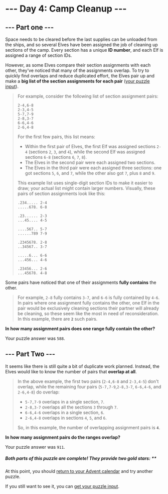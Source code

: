 # --- Day 4: Camp Cleanup ---

## --- Part one ---

Space needs to be cleared before the last supplies can be unloaded from the ships, and so several Elves have been
assigned the job of cleaning up sections of the camp. Every section has a unique **ID number**, and each Elf is assigned
a
range of section IDs.

However, as some Elves compare their section assignments with each other, they've noticed that many of the
assignments overlap. To try to quickly find overlaps and reduce duplicated effort, the Elves pair up and make a **big
list
of the section assignments for each pair** ([your puzzle input](../day04/input.txt)).

> For example, consider the following list of section assignment pairs:
>
>```
>2-4,6-8
>2-3,4-5
>5-7,7-9
>2-8,3-7
>6-6,4-6
>2-6,4-8
>```
>
> For the first few pairs, this list means:
>
> - Within the first pair of Elves, the first Elf was assigned sections `2-4` (sections `2`, `3`, and `4`), while the
    second Elf
    was assigned sections `6-8` (sections `6`, `7`, `8`).
> - The Elves in the second pair were each assigned two sections.
> - The Elves in the third pair were each assigned three sections: one got sections `5`, `6`, and `7`, while the other
    also
    got `7`, plus `8` and `9`.
>
> This example list uses single-digit section IDs to make it easier to draw; your actual list might contain larger
> numbers. Visually, these pairs of section assignments look like this:
> ```
>.234..... 2-4
>.....678. 6-8
>
>.23...... 2-3
>...45.... 4-5
>
>....567.. 5-7
>......789 7-9
>
>.2345678. 2-8
>..34567.. 3-7
>
>.....6... 6-6
>...456... 4-6
>
>.23456... 2-6
>...45678. 4-8
>```

Some pairs have noticed that one of their assignments **fully contains** the other.

> For example, `2-8` fully contains `3-7`, and `6-6` is fully contained by `4-6`. In pairs where one assignment fully
> contains the other, one Elf in the pair would be exclusively cleaning sections their partner will already be cleaning,
> so these seem like the most in need of reconsideration.  
> In this example, there are **`2`** such pairs.

**In how many assignment pairs does one range fully contain the other?**

Your puzzle answer was `588`.

## --- Part Two ---

It seems like there is still quite a bit of duplicate work planned. Instead, the Elves would like to know the number of
pairs that **overlap at all**.

> In the above example, the first two pairs (`2-4,6-8` and `2-3,4-5`) don't overlap, while the remaining four
> pairs (`5-7,7-9`,`2-8,3-7`, `6-6,4-6`, and `2-6,4-8`) do overlap:
>
> - `5-7,7-9` overlaps in a single section, `7`.
> - `2-8,3-7` overlaps all the sections `3` through `7`.
> - `6-6,4-6` overlaps in a single section, `6`.
> - `2-6,4-8` overlaps in sections `4`, `5`, and `6`.
>
> So, in this example, the number of overlapping assignment pairs is **`4`**.

**In how many assignment pairs do the ranges overlap?**

Your puzzle answer was `911`.

##### Both parts of this puzzle are complete! They provide two gold stars: **

At this point, you should [return to your Advent calendar](https://adventofcode.com/2022) and try another puzzle.

If you still want to see it, you can [get your puzzle input](../day04/input.txt).